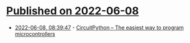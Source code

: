 # [Published on 2022-06-08](index.md)

* [2022-06-08, 08:39:47](https://news.ycombinator.com/item?id=31664765) - [CircuitPython – The easiest way to program microcontrollers](https://circuitpython.org?v=2022)
